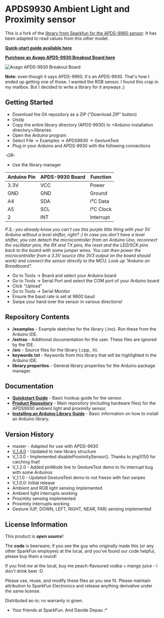 APDS9930 Ambient Light and Proximity sensor
===========================================

This is a fork of the [library from Sparkfun for the APDS-9960 sensor](https://github.com/sparkfun/APDS-9960_RGB_and_Gesture_Sensor). It has been adapted to read values from this other model.

[**Quick-start guide available here**](http://davideddu.org/blog/posts/apds-9930-arduino-quickstart/)

[**Purchase an Avago APDS-9930 Breakout Board here**](http://www.dx.com/p/384037?Utm_rid=14976370&Utm_source=affiliate)

![Avago APDS-9930 Breakout Board](http://img.dxcdn.com/productimages/sku_384037_1.jpg)

**Note:** even though it says APDS-9960, it's an APDS-9930. That's how I ended up getting one of those. I wanted the RGB sensor. I found this crap in my mailbox. But I decided to write a library for it anyways ;)

Getting Started
---------------

* Download the Git repository as a ZIP ("Download ZIP" button)
* Unzip
* Copy the entire library directory (APDS-9930) to
\<Arduino installation directory\>/libraries
* Open the Arduino program
* Select File -> Examples -> APDS9930 -> GestureTest
* Plug in your Arduino and APDS-9930 with the following connections

*-OR-*

* Use the library manager

| Arduino Pin | APDS-9930 Board | Function |
|---|---|---| 
| 3.3V | VCC | Power |
| GND | GND | Ground |
| A4 | SDA | I²C Data |
| A5 | SCL | I²C Clock |
| 2 | INT | Interrupt |

*P.S.: you already know you can't use this purple little thing with your 5V Arduino without a level shifter, right? :) In case you don't have a level shifter, you can detach the microcontroller from an Arduino Uno, reconnect the oscillator pins, the RX and TX pins, the reset and the LED/SCK pins back to the board with some jumper wires. You can then power the microcontroller from a 3.3V source (the 3V3 output on the board should work) and connect the sensor directly to the MCU. Look up "Arduino on Breadboard".*

* Go to Tools -> Board and select your Arduino board
* Go to Tools -> Serial Port and select the COM port of your Arduino board
* Click "Upload"
* Go to Tools -> Serial Monitor
* Ensure the baud rate is set at 9600 baud
* Swipe your hand over the sensor in various directions!

Repository Contents
-------------------

* **/examples** - Example sketches for the library (.ino). Run these from the Arduino IDE. 
* **/extras** - Additional documentation for the user. These files are ignored by the IDE. 
* **/src** - Source files for the library (.cpp, .h).
* **keywords.txt** - Keywords from this library that will be highlighted in the Arduino IDE. 
* **library.properties** - General library properties for the Arduino package manager. 

Documentation
--------------

* **[Quickstart Guide](http://davideddu.org/blog/posts/apds-9930-arduino-quickstart/)** - Basic hookup guide for the sensor.
* **[Product Repository](https://github.com/Davideddu/APDS9930)** - Main repository (including hardware files) for the APDS9930 ambient light and proximity sensor.
* **[Installing an Arduino Library Guide](https://learn.sparkfun.com/tutorials/installing-an-arduino-library)** - Basic information on how to install an Arduino library.


Version History
---------------
* master - Adapted for use with APDS-9930
* [V_1.4.0](https://github.com/sparkfun/APDS-9960_RGB_and_Gesture_Sensor_Arduino_Library/tree/V_1.4.0) - Updated to new library structure
* V_1.3.0 - Implemented disableProximitySensor(). Thanks to jmg5150 for catching that!
* V_1.2.0 - Added pinMode line to GestureTest demo to fix interrupt bug with some Arduinos
* V_1.1.0 - Updated GestureTest demo to not freeze with fast swipes
* V_1.0.0: Initial release
* Ambient and RGB light sensing implemented
* Ambient light interrupts working
* Proximity sensing implemented
* Proximity interrupts working
* Gesture (UP, DOWN, LEFT, RIGHT, NEAR, FAR) sensing implemented

License Information
-------------------

This product is _**open source**_! 

The **code** is beerware; if you see the guy who originally made this (or any other SparkFun employee) at the local, and you've found our code helpful, please buy them a round!

If you find *me* at the local, buy me peach-flavoured vodka + mango juice - I don't drink beer :D

Please use, reuse, and modify these files as you see fit. Please maintain attribution to SparkFun Electronics and release anything derivative under the same license.

Distributed as-is; no warranty is given.

- Your friends at SparkFun. And Davide Depau :*
